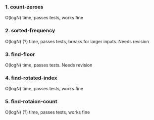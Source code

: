### 1. count-zeroes

O(logN) time, passes tests, works fine

### 2. sorted-frequency

O(logN) (?) time, passes tests, breaks for larger inputs. Needs revision

### 3. find-floor

O(logN) time, passes tests. Needs revision

### 4. find-rotated-index

O(logN) time, passes tests, works fine

### 5. find-rotaion-count

O(logN) (?) time, passes tests, works fine
